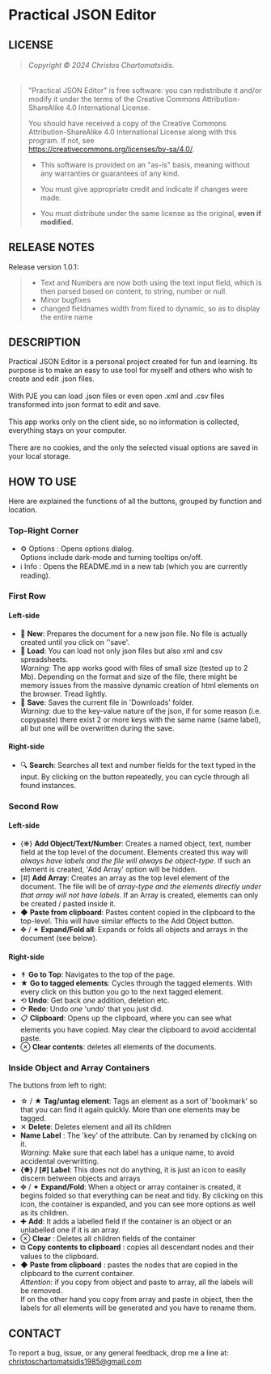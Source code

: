 # Practical JSON Editor

## LICENSE

> ###### Copyright © 2024 Christos Chartomatsidis. 

> "Practical JSON Editor" is free software: you can redistribute it and/or modify it under the terms of the Creative Commons Attribution-ShareAlike 4.0 International License.
>
> You should have received a copy of the Creative Commons Attribution-ShareAlike 4.0 International License along with this program. If not, see  
<https://creativecommons.org/licenses/by-sa/4.0/>.
>
> - This software is provided on an "as-is" basis, meaning without any warranties or guarantees of any kind. 
>
> - You must give appropriate credit and indicate if changes were made.
>
> - You must distribute under the same license as the original, **even if modified**.

## RELEASE NOTES
Release version 1.0.1:

> - Text and Numbers are now both using the text input field, which is then parsed based on content, to string, number or null.
> - Minor bugfixes
> - changed fieldnames width from fixed to dynamic, so as to display the entire name

## DESCRIPTION
Practical JSON Editor is a personal project created for fun and learning. Its purpose is to make an easy to use tool for myself and others who wish to create and edit .json files.  
<br>
 With PJE you can load .json files or even open .xml and .csv files transformed into json format to edit and save.  
<br>
This app works only on the client side, so no information is collected, everything stays on your computer.   
<br>
There are no cookies, and the only the selected visual options are saved in your local storage.

## HOW TO USE
Here are explained the functions of all the buttons, grouped by function and location.
### Top-Right Corner
- ⚙ Options : Opens options dialog.  
Options include dark-mode and turning tooltips on/off.
- ℹ Info : Opens the README.md in a new tab (which you are currently reading).

### First Row
#### Left-side
- 📄 **New**: Prepares the document for a new json file. No file is actually created until you click on ''save'.
- 📂 **Load**: You can load not only json files but also xml and csv spreadsheets.  
*Warning:* The app works good with files of small size (tested up to 2 Mb). Depending on the format and size of the file, there might be memory issues from the massive dynamic creation of html elements on the browser. Tread lightly.
- 💾 **Save**: Saves the current file in 'Downloads' folder.  
*Warning*: due to the key-value nature of the json, if for some reason (i.e. copypaste) there exist 2 or more keys with the same name (same label), all but one will be overwritten during the save.

#### Right-side
- 🔍 **Search**: Searches all text and number fields for the text typed in the input. By clicking on the button repeatedly, you can cycle through all found instances.

### Second Row
#### Left-side
- {❋} **Add Object/Text/Number**: Creates a named object, text, number field at the top level of the document. Elements created this way will *always have labels and the file will always be object-type*. If such an element is created, 'Add Array' option will be hidden.
- [#] **Add Array**: Creates an array as the top level element of the document. The file will be of *array-type and the elements directly under that array will not have labels*. If an Array is created, elements can only be created / pasted inside it.
- ◆ **Paste from clipboard**: Pastes content copied in the clipboard to the top-level. This will have similar effects to the Add Object button.
- ✥ / ✦ **Expand/Fold all**: Expands or folds all objects and arrays in the document (see below).

#### Right-side
- ↟ **Go to Top**: Navigates to the top of the page.
- ★ **Go to tagged elements**: Cycles through the tagged elements. With every click on this button you go to the next tagged element.
- ⟲ **Undo**: Get back *one* addition, deletion etc.
- ⟳ **Redo**: Undo *one* 'undo' that you just did.
- 📋 **Clipboard**: Opens up the clipboard, where you can see what elements you have copied. May clear the clipboard to avoid accidental paste.
- ⊗ **Clear contents**: deletes all elements of the documents.

### Inside Object and Array Containers
The buttons from left to right:

- ☆ / ★ **Tag/untag element**: Tags an element as a sort of 'bookmark' so that you can find it again quickly. More than one elements may be tagged.
- ✕ **Delete**: Deletes element and all its children
- **Name Label** : The 'key' of the attribute. Can by renamed by clicking on it.  
 *Warning*: Make sure that each label has a unique name, to avoid accidental overwritting.
- **{❋} / [#] Label**: This does not do anything, it is just an icon to easily discern between objects and arrays
- ✥ / ✦ **Expand/Fold**: When a object or array container is created, it begins folded so that everything can be neat and tidy. By clicking on this icon, the container is expanded, and you can see more options as well as its children.
- ✚ **Add**: It adds a labelled field if the container is an object or an unlabelled one if it is an array.
- ⊗ **Clear** : Deletes all children fields of the container
- ⧉ **Copy contents to clipboard** : copies all descendant nodes and their values to the clipboard.
- ◆ **Paste from clipboard** : pastes the nodes that are copied in the clipboard to the current container.  
 *Attention*: if you copy from object and paste to array, all the labels will be removed.  
If on the other hand you copy from array and paste in object, then the labels for all elements will be generated and you have to rename them.



## CONTACT
To report a bug, issue, or any general feedback, drop me a line at:
christoschartomatsidis1985@gmail.com